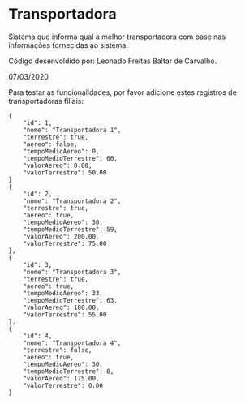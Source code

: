 # Transportadora

Sistema que informa qual a melhor transportadora com base nas informações fornecidas ao sistema.


Código desenvoldido por: Leonado Freitas Baltar de Carvalho.


07/03/2020

Para testar as funcionalidades, por favor adicione estes registros de transportadoras filiais:


	{
        "id": 1,
        "nome": "Transportadora 1",
        "terrestre": true,
        "aereo": false,
        "tempoMedioAereo": 0,
        "tempoMedioTerrestre": 60,
        "valorAereo": 0.00,
        "valorTerrestre": 50.00
    }
    {
        "id": 2,
        "nome": "Transportadora 2",
        "terrestre": true,
        "aereo": true,
        "tempoMedioAereo": 30,
        "tempoMedioTerrestre": 59,
        "valorAereo": 200.00,
        "valorTerrestre": 75.00
    },
    {
        "id": 3,
        "nome": "Transportadora 3",
        "terrestre": true,
        "aereo": true,
        "tempoMedioAereo": 33,
        "tempoMedioTerrestre": 63,
        "valorAereo": 180.00,
        "valorTerrestre": 55.00
    },
    {
        "id": 4,
        "nome": "Transportadora 4",
        "terrestre": false,
        "aereo": true,
        "tempoMedioAereo": 30,
        "tempoMedioTerrestre": 0,
        "valorAereo": 175.00,
        "valorTerrestre": 0.00
    }